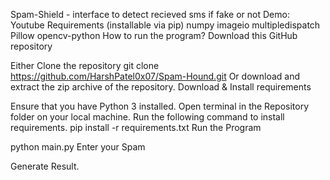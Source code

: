 Spam-Shield - interface to detect recieved sms if fake or not
Demo: Youtube
Requirements (installable via pip)
numpy
imageio
multipledispatch
Pillow
opencv-python
How to run the program?
Download this GitHub repository

Either Clone the repository
 git clone https://github.com/HarshPatel0x07/Spam-Hound.git
Or download and extract the zip archive of the repository.
Download & Install requirements

Ensure that you have Python 3 installed.
Open terminal in the Repository folder on your local machine.
Run the following command to install requirements.
 pip install -r requirements.txt
Run the Program

python main.py
Enter your Spam

Generate Result.
